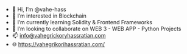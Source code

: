 - 👋 Hi, I’m @vahe-hass
- 👀 I’m interested in Blockchain
- 🌱 I’m currently learning Solidity & Frontend Frameworks
- 💞️ I’m looking to collaborate on WEB 3 - WEB APP - Python Projects
- 📫 info@vahegrickoryhassratian.com
- 🌐 https://vahegrikorihassratian.com/

<!---
vahe-hass/vahe-hass is a ✨ special ✨ repository because its `README.md` (this file) appears on your GitHub profile.
You can click the Preview link to take a look at your changes.
--->
